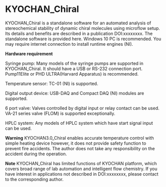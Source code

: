 # KYOCHAN_Chiral
KYOCHAN_Chiral is a standalone software for an automated analysis of stereochemical stability of dynamic chiral molecules using microflow setup. Its details and benefits are described in a publication DOI:xxxxxxxx. 
The standalone software is provided here. Windows 10 PC is recommended. You may require internet connection to install runtime engines (NI).

**Hardware requirement**

Syringe pump: Many models of the syringe pumps are supported in KYOCHAN_Chiral. It should have a USB or RS-232 connection port. Pump11Elite or PHD ULTRA(Harvard Apparatus) is recommended.

Temperature sensor: TC-01 (NI) is supported.

Digital output device: USB-DAQ and Compact DAQ (NI) modules are supported.

6 port valve: Valves controlled by digital input or relay contact can be used. VA-21 series valve (FLOM) is supported exceptionally. 

HPLC system: Any models of HPLC system which have start signal input can be used.


**Warning**
KYOCHAN3.0_Chiral enables accurate temperature control with simple heating device however, it does not provide safety function to prevent fire accidents. The author does not take any responsibility on the accident during the operation.



**Note**
KYOCHAN_Chiral has limited functions of KYOCHAN platform, which covers broad range of lab automation and intelligent flow chemistry. If you have interest in applications not described in DOI:xxxxxxxx, please contact to the corresponding author.
